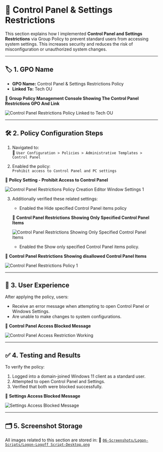 # 🔧 Control Panel & Settings Restrictions

This section explains how I implemented **Control Panel and Settings Restrictions** via Group Policy to prevent standard users from accessing system settings. This increases security and reduces the risk of misconfiguration or unauthorized system changes.

---

## 🏷️ 1. GPO Name

- **GPO Name:** Control Panel & Settings Restrictions Policy 
- **Linked To:** Tech OU

📸 **Group Policy Management Console Showing The Control Panel Restrictions GPO And Link**

![Control Panel Restrictions Policy Linked to Tech OU](https://github.com/user-attachments/assets/d17184d7-1008-47e5-91b4-611dbf9c2899)

---

## 🛠️ 2. Policy Configuration Steps

1. Navigated to:  
   📂 `User Configuration > Policies > Administrative Templates > Control Panel`

2. Enabled the policy:  
   `Prohibit access to Control Panel and PC settings`

📸 **Policy Setting - Prohibit Access to Control Panel**

![Control Panel Restrictions Policy Creation Editor Window Settings 1](https://github.com/user-attachments/assets/c3df2072-e33a-45bf-8d67-af8d18d744a0)

3. Additionally verified these related settings:
   - Enabled the Hide specified Control Panel items policy 
   
   📸 **Control Panel Restrictions Showing Only Specified Control Panel Items**
   
   ![Control Panel Restrictions Showing Only Specified Control Panel Items](https://github.com/user-attachments/assets/72b81a45-4fe8-44c9-877a-bbe60c637446)
   
   - Enabled the Show only specified Control Panel items policy.

  📸 **Control Panel Restrictions Showing disallowed Control Panel Items**
  
  ![Control Panel Restrictions Policy 1](https://github.com/user-attachments/assets/fa9264c7-7440-40eb-b34c-4b037c7acef2)

---

## 🚫 3. User Experience

After applying the policy, users:
- Receive an error message when attempting to open Control Panel or Windows Settings.
- Are unable to make changes to system configurations.

📸 **Control Panel Access Blocked Message**

![Control Panel Access Restriction Working](https://github.com/user-attachments/assets/871509e5-d1c3-4ad6-86bb-0667e8b7b263)

---

## ✅ 4. Testing and Results

To verify the policy:
1. Logged into a domain-joined Windows 11 client as a standard user.
2. Attempted to open Control Panel and Settings.
3. Verified that both were blocked successfully.

📸 **Settings Access Blocked Message**

![Settings Access Blocked Message](https://github.com/user-attachments/assets/9980d0de-856f-45f3-a63c-1e639aaaf65e)

---

## 🗂️ 5. Screenshot Storage

All images related to this section are stored in:
📂 [`06-Screenshots/Logon-Scripts/Logon-Logoff Script-Desktop.png`](https://github.com/Hugh-Kumbi/Hugh-Kumbi-Active-Directory-Lab/blob/main/06-Screenshots/XIII.%20Logon-Logoff%20Scripts/II.%20Logon-Logoff%20Desktop.md)
